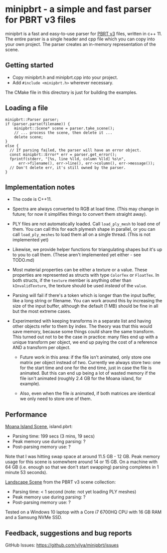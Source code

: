minipbrt - a simple and fast parser for PBRT v3 files
=====================================================

minipbrt is a fast and easy-to-use parser for [PBRT v3](https://www.pbrt.org/fileformat-v3.html)
files, written in c++ 11. The entire parser is a single header and cpp file
which you can copy into your own project. The parser creates an in-memory
representation of the scene.


Getting started
---------------

- Copy minipbrt.h and minipbrt.cpp into your project.
- Add `#include <minipbrt.h>` wherever necessary.

The CMake file in this directory is just for building the examples.


Loading a file
--------------

```
minipbrt::Parser parser;
if (parser.parse(filename)) {
	minipbrt::Scene* scene = parser.take_scene();
	// ... process the scene, then delete it ...
	delete scene;
}
else {
  // If parsing failed, the parser will have an error object.
  const minipbrt::Error* err = parser.get_error();
  fprintf(stderr, "[%s, line %lld, column %lld] %s\n",
      err->filename(), err->line(), err->column(), err->message());
  // Don't delete err, it's still owned by the parser.
}
```


Implementation notes
--------------------

* The code is C++11. 

* Spectra are always converted to RGB at load time. (This may change in
  future; for now it simplifies things to convert them straight away).

* PLY files are not automatically loaded. Call `load_ply_mesh` to load one
  of them. You can call this for each plymesh shape in parallel, or you can
  call `load_ply_meshes` to load them all on a single thread.
  (This is not implemented yet)

* Likewise, we provide helper functions for triangulating shapes but it's
  up to you to call them.
  (These aren't implemented yet either - see TODO.md)

* Most material properties can be either a texture or a value. These
  properties are represented as structs with type `ColorTex` or `FloatTex`. In
  both structs, if the `texture` member is anything other than
  `kInvalidTexture`, the texture should be used *instead* of the `value`.

* Parsing will fail if there's a token which is longer than the input buffer, 
  like a long string or filename. You can work around this by increasing the 
  size of the input buffer, although the default (1 MB) should be fine in all 
  but the most extreme cases.

* Experimented with keeping transforms in a separate list and having other
  objects refer to them by index. The theory was that this would save memory,
  because some things could share the same transform. This turned out not to be
  the case in practice: many files end up with a unique transform per object,
  we end up paying the cost of a reference AND a transform per object.

  * Future work in this area: if the file isn't animated, only store one 
    matrix per object instead of two. Currently we always store two: one for 
    the start time and one for  the end time, just in case the file is 
    animated. But this can end up being a lot of wasted memory if the file 
    isn't animated (roughly 2.4 GB for the Moana island, for example).

  * Also, even when the file *is* animated, if both matrices are identical we 
    only need to store one of them.
    

Performance
-----------

[Moana Island Scene](https://www.technology.disneyanimation.com/islandscene), island.pbrt:
* Parsing time:                   199 secs (3 mins, 19 secs)
* Peak memory use during parsing: ?
* Post-parsing memory use:        ?

Note that I was hitting swap space at around 11.5 GB - 12 GB. Peak memory
usage for this scene is somewhere around 14 or 15 GB. On a machine with 64 GB
(i.e. enough so that we don't start swapping) parsing completes in 1 minute 53
seconds).

[Landscape Scene](https://www.pbrt.org/scenes-v3.html) from the PBRT v3 scene collection:
* Parsing time:                   < 1 second (note: not yet loading PLY meshes)
* Peak memory use during parsing: ?
* Post-parsing memory use:        ?

Tested on a Windows 10 laptop with a Core i7 6700HQ CPU with 16 GB RAM and a
Samsung NVMe SSD.


Feedback, suggestions and bug reports
-------------------------------------

GitHub Issues: https://github.com/vilya/minipbrt/issues
